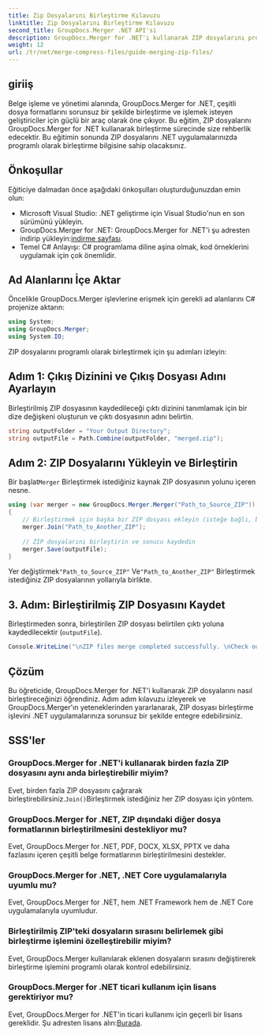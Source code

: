 ```yaml
---
title: Zip Dosyalarını Birleştirme Kılavuzu
linktitle: Zip Dosyalarını Birleştirme Kılavuzu
second_title: GroupDocs.Merger .NET API'si
description: GroupDocs.Merger for .NET'i kullanarak ZIP dosyalarını programlı olarak nasıl birleştireceğinizi öğrenin. Bu eğitim, geliştiriciler için ayrıntılı bir kılavuz sağlar.
weight: 12
url: /tr/net/merge-compress-files/guide-merging-zip-files/
---
```

## giriiş
Belge işleme ve yönetimi alanında, GroupDocs.Merger for .NET, çeşitli dosya formatlarını sorunsuz bir şekilde birleştirme ve işlemek isteyen geliştiriciler için güçlü bir araç olarak öne çıkıyor. Bu eğitim, ZIP dosyalarını GroupDocs.Merger for .NET kullanarak birleştirme sürecinde size rehberlik edecektir. Bu eğitimin sonunda ZIP dosyalarını .NET uygulamalarınızda programlı olarak birleştirme bilgisine sahip olacaksınız.
## Önkoşullar
Eğiticiye dalmadan önce aşağıdaki önkoşulları oluşturduğunuzdan emin olun:
- Microsoft Visual Studio: .NET geliştirme için Visual Studio'nun en son sürümünü yükleyin.
-  GroupDocs.Merger for .NET: GroupDocs.Merger for .NET'i şu adresten indirip yükleyin:[indirme sayfası](https://releases.groupdocs.com/merger/net/).
- Temel C# Anlayışı: C# programlama diline aşina olmak, kod örneklerini uygulamak için çok önemlidir.

## Ad Alanlarını İçe Aktar
Öncelikle GroupDocs.Merger işlevlerine erişmek için gerekli ad alanlarını C# projenize aktarın:
```csharp
using System; 
using GroupDocs.Merger;
using System.IO;
```

ZIP dosyalarını programlı olarak birleştirmek için şu adımları izleyin:
## Adım 1: Çıkış Dizinini ve Çıkış Dosyası Adını Ayarlayın
Birleştirilmiş ZIP dosyasının kaydedileceği çıktı dizinini tanımlamak için bir dize değişkeni oluşturun ve çıktı dosyasının adını belirtin.
```csharp
string outputFolder = "Your Output Directory";
string outputFile = Path.Combine(outputFolder, "merged.zip");
```
## Adım 2: ZIP Dosyalarını Yükleyin ve Birleştirin
 Bir başlat`Merger` Birleştirmek istediğiniz kaynak ZIP dosyasının yolunu içeren nesne.
```csharp
using (var merger = new GroupDocs.Merger.Merger("Path_to_Source_ZIP"))
{
    // Birleştirmek için başka bir ZIP dosyası ekleyin (isteğe bağlı, birden fazla ekleyebilirsiniz)
    merger.Join("Path_to_Another_ZIP");
    
    // ZIP dosyalarını birleştirin ve sonucu kaydedin
    merger.Save(outputFile);
}
```
 Yer değiştirmek`"Path_to_Source_ZIP"` Ve`"Path_to_Another_ZIP"` Birleştirmek istediğiniz ZIP dosyalarının yollarıyla birlikte.
## 3. Adım: Birleştirilmiş ZIP Dosyasını Kaydet
Birleştirmeden sonra, birleştirilen ZIP dosyası belirtilen çıktı yoluna kaydedilecektir (`outputFile`).
```csharp
Console.WriteLine("\nZIP files merge completed successfully. \nCheck output in {0}", outputFolder);
```

## Çözüm
Bu öğreticide, GroupDocs.Merger for .NET'i kullanarak ZIP dosyalarını nasıl birleştireceğinizi öğrendiniz. Adım adım kılavuzu izleyerek ve GroupDocs.Merger'ın yeteneklerinden yararlanarak, ZIP dosyası birleştirme işlevini .NET uygulamalarınıza sorunsuz bir şekilde entegre edebilirsiniz.

## SSS'ler
### GroupDocs.Merger for .NET'i kullanarak birden fazla ZIP dosyasını aynı anda birleştirebilir miyim?
 Evet, birden fazla ZIP dosyasını çağırarak birleştirebilirsiniz.`Join()`Birleştirmek istediğiniz her ZIP dosyası için yöntem.
### GroupDocs.Merger for .NET, ZIP dışındaki diğer dosya formatlarının birleştirilmesini destekliyor mu?
Evet, GroupDocs.Merger for .NET, PDF, DOCX, XLSX, PPTX ve daha fazlasını içeren çeşitli belge formatlarının birleştirilmesini destekler.
### GroupDocs.Merger for .NET, .NET Core uygulamalarıyla uyumlu mu?
Evet, GroupDocs.Merger for .NET, hem .NET Framework hem de .NET Core uygulamalarıyla uyumludur.
### Birleştirilmiş ZIP'teki dosyaların sırasını belirlemek gibi birleştirme işlemini özelleştirebilir miyim?
Evet, GroupDocs.Merger kullanılarak eklenen dosyaların sırasını değiştirerek birleştirme işlemini programlı olarak kontrol edebilirsiniz.
### GroupDocs.Merger for .NET ticari kullanım için lisans gerektiriyor mu?
 Evet, GroupDocs.Merger for .NET'in ticari kullanımı için geçerli bir lisans gereklidir. Şu adresten lisans alın:[Burada](https://purchase.groupdocs.com/buy).